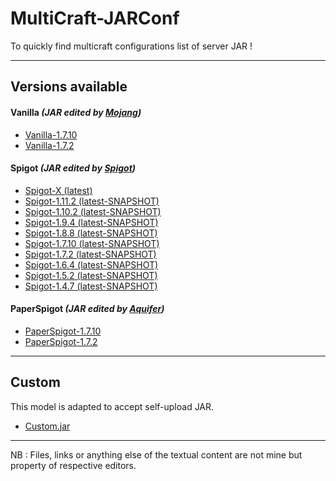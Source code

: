 MultiCraft-JARConf
=====
To quickly find multicraft configurations list of server JAR !

-----
Versions available
-----

#### Vanilla _(JAR edited by [Mojang](https://mojang.com))_
* [Vanilla-1.7.10]()
* [Vanilla-1.7.2]()

#### Spigot _(JAR edited by [Spigot](https://spigotmc.org))_
* [Spigot-X (latest)](https://github.com/ValentinTh/MultiCraft-JAR-Conf/blob/master/spigot/spigot-x-latest.jar.conf)
* [Spigot-1.11.2 (latest-SNAPSHOT)](https://github.com/ValentinTh/MultiCraft-JAR-Conf/blob/master/spigot/spigot-1.11.2.jar.conf)
* [Spigot-1.10.2 (latest-SNAPSHOT)](https://github.com/ValentinTh/MultiCraft-JAR-Conf/blob/master/spigot/spigot-1.10.2.jar.conf)
* [Spigot-1.9.4 (latest-SNAPSHOT)](https://github.com/ValentinTh/MultiCraft-JAR-Conf/blob/master/spigot/spigot-1.9.4.jar.conf)
* [Spigot-1.8.8 (latest-SNAPSHOT)](https://github.com/ValentinTh/MultiCraft-JAR-Conf/blob/master/spigot/spigot-1.8.8.jar.conf)
* [Spigot-1.7.10 (latest-SNAPSHOT)](https://github.com/ValentinTh/MultiCraft-JAR-Conf/blob/master/spigot/spigot-1.7.10-b1657.jar.conf)
* [Spigot-1.7.2 (latest-SNAPSHOT)](https://github.com/ValentinTh/MultiCraft-JAR-Conf/blob/master/spigot/spigot-1.7.2-b1339.jar.conf)
* [Spigot-1.6.4 (latest-SNAPSHOT)](https://github.com/ValentinTh/MultiCraft-JAR-Conf/blob/master/spigot/spigot-1.6.4.jar.conf)
* [Spigot-1.5.2 (latest-SNAPSHOT)](https://github.com/ValentinTh/MultiCraft-JAR-Conf/blob/master/spigot/spigot-1.5.2.jar.conf)
* [Spigot-1.4.7 (latest-SNAPSHOT)](https://github.com/ValentinTh/MultiCraft-JAR-Conf/blob/master/spigot/spigot-1.4.7.jar.conf)

#### PaperSpigot _(JAR edited by [Aquifer](https://aquifermc.org))_
* [PaperSpigot-1.7.10]()
* [PaperSpigot-1.7.2]()

----
Custom
-----
This model is adapted to accept self-upload JAR.
* [Custom.jar](https://github.com/ValentinTh/MultiCraft-JAR-Conf/blob/master/custom.jar.conf)

-----
NB : Files, links or anything else of the textual content are not mine but property of respective editors.
